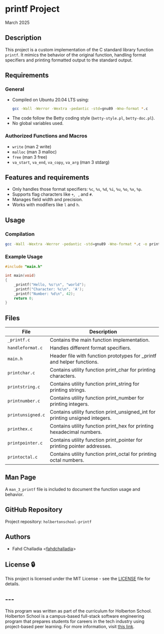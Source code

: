 # printf Project 

March 2025

## Description
This project is a custom implementation of the C standard library function `printf`. It mimics the behavior of the original function, handling format specifiers and printing formatted output to the standard output.

## Requirements
### General
- Compiled on Ubuntu 20.04 LTS using:
  ```sh
  gcc -Wall -Werror -Wextra -pedantic -std=gnu89 -Wno-format *.c
  ```
- The code follow the Betty coding style (`betty-style.pl`, `betty-doc.pl`).
- No global variables used.

### Authorized Functions and Macros
- `write` (man 2 write)
- `malloc` (man 3 malloc)
- `free` (man 3 free)
- `va_start`, `va_end`, `va_copy`, `va_arg` (man 3 stdarg)

## Features and requirements
- Only handles those format specifiers: `%c`, `%s`, `%d`, `%i`, `%u`, `%o`, `%x`, `%p`.
- Supports flag characters like `+`, ` `, and `#`.
- Manages field width and precision.
- Works with modifiers like `l` and `h`.

## Usage
### Compilation
```sh
gcc -Wall -Wextra -Werror -pedantic -std=gnu89 -Wno-format *.c -o printf
```

### Example Usage
```c
#include "main.h"

int main(void)
{
    _printf("Hello, %s!\n", "world");
    _printf("Character: %c\n", 'A');
    _printf("Number: %d\n", 42);
    return 0;
}
```


## Files
| File         | Description |
|-------------|------------|
| `_printf.c` | Contains the main function implementation. |
| `handleformat.c` | Handles different format specifiers. |
| `main.h` | Header file with function prototypes for _printf and helper functions. |
| `printchar.c` | Contains utility function print_char for printing characters.|
| `printstring.c` | Contains utility function print_string for printing strings. |
| `printnumber.c` | Contains utility function print_number for printing integers. |
| `printunsigned.c` | 	Contains utility function print_unsigned_int for printing unsigned integers. |
| `printhex.c` | Contains utility function print_hex for printing hexadecimal numbers. |
| `printpointer.c` | 	Contains utility function print_pointer for printing pointer addresses. |
| `printoctal.c` | Contains utility function print_octal for printing octal numbers. |


## Man Page
A `man_3_printf` file is included to document the function usage and behavior.

## GitHub Repository
Project repository: `holbertonschool-printf`

## Authors
- Fahd Challadia <[fahdchalladia](https://github.com/fahdchalladia)>

## License :lock:

This project is licensed under the MIT License - see the [LICENSE](./LICENSE) file for details.

## ---



This program was written as part of the curriculum for Holberton School.
Holberton School is a campus-based full-stack software engineering program
that prepares students for careers in the tech industry using project-based
peer learning. For more information, visit [this link](https://www.holbertonschool.com/).
